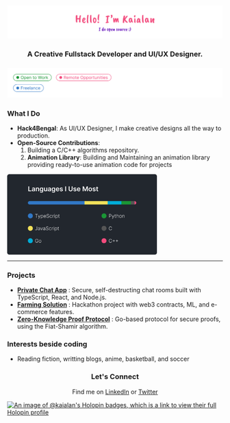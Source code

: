 
<div align='center'><img src='https://github.com/KaiAlan/KaiAlan/blob/main/assets/Welcome-Screen-no-bg.png?raw=true' />
</div>

<p></p>
<h3 align=center >A Creative Fullstack Developer and UI/UX Designer.<h3>

<div align='center'><img src='https://github.com/KaiAlan/KaiAlan/blob/main/assets/Status-Scrren-no-bg.png?raw=true' />
</div>

### What I Do
- **Hack4Bengal**: As UI/UX Designer, I make creative designs all the way to production.
- **Open-Source Contributions**:
    1. Building a C/C++ algorithms repository.
    2. **Animation Library**: Building and Maintaining an animation library providing ready-to-use animation code for projects

<img src='https://github.com/KaiAlan/KaiAlan/blob/main/assets/Top-Langs-01.png?raw=true' width='350' align='center' />

---

### Projects
- **[Private Chat App](https://chit-chat-umber.vercel.app/)** : Secure, self-destructing chat rooms built with TypeScript, React, and Node.js.
- **[Farming Solution](https://devfolio.co/projects/cropinsightx-7bd7)** : Hackathon project with web3 contracts, ML, and e-commerce features.
- **[Zero-Knowledge Proof Protocol](https://replit.com/@KaiAlan/zkp-protocol#README.md)** : Go-based protocol for secure proofs, using the Fiat-Shamir algorithm.

### Interests beside coding
- Reading fiction, writting blogs, anime, basketball, and soccer

<div align=center>
<h3>Let's Connect</h3>
<p>Find me on <a href='https://linkedin.com/in/kaialan'>LinkedIn</a> or <a href='https://twitter.com/KaiAlan_'>Twitter</a></p>

</div>


[![An image of @kaialan's Holopin badges, which is a link to view their full Holopin profile](https://holopin.me/kaialan)](https://holopin.io/@kaialan)

<!---
KaiAlan/KaiAlan is a ✨ special ✨ repository because its `README.md` (this file) appears on your GitHub profile.
You can click the Preview link to take a look at your changes.
--->
